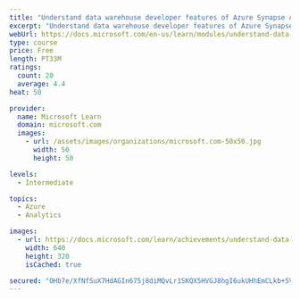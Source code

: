 ```yaml
---
title: "Understand data warehouse developer features of Azure Synapse Analytics"
excerpt: "Understand data warehouse developer features of Azure Synapse Analytics"
webUrl: https://docs.microsoft.com/en-us/learn/modules/understand-data-warehouse-developer-features-of-azure-synapse-analytics/
type: course
price: Free
length: PT33M
ratings:
  count: 20
  average: 4.4
heat: 50

provider:
  name: Microsoft Learn
  domain: microsoft.com
  images:
    - url: /assets/images/organizations/microsoft.com-50x50.jpg
      width: 50
      height: 50

levels:
  - Intermediate

topics:
  - Azure
  - Analytics

images:
  - url: https://docs.microsoft.com/learn/achievements/understand-data-warehouse-developer-features-of-azure-synapse-analytics-social.png
    width: 640
    height: 320
    isCached: true

secured: "OHb7e/XfNfSuX7HdAGIn675j8diMQvLr1SKQX5HVGJ8hgI6ukUHhEmCLkb+5VaX9vjN831tCgBRiH5lvV36zBb6laUr3qr1T9XuAym6ze9SbKek5WKRK+RjchoNGS5QcNpUYUWzLINQAqWBPnGBEhFX+jyyMk9sVINp6D6VSOubbPaMkUiRuClKlA1lPO9tXBrw9RLI0lTqwqK8wYZah1jZpnKwG9ZiFUN6GaG6c9nUneVR7qyBBF2qvU7bsKH/AGNWVJ9+4XIxDvTnS3Q/aZZJWYzPQPsqLQudY5137M2KcUd2Fq9bqBreGLbOqLje49uu9BS0qLgv1DOXU02jJhFr7nqCxH+mlDwYK4OVEU3D6cg9R02aR6MS/k/2uiMsIJMAYl73OdEY3luNp2ggoXR4krfHHGLqeldb1+xvc1W8=;b3erdVkSvYnoVcoM1lgjUg=="
---
```


